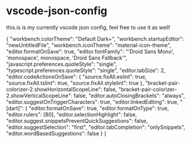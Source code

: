 # vscode-json-config
this.is is my currently vscode json config, feel free to use it as well!

{
  "workbench.colorTheme": "Default Dark+",
  "workbench.startupEditor": "newUntitledFile",
  "workbench.iconTheme": "material-icon-theme",
  "editor.formatOnSave": true,
  "editor.fontFamily": "'Droid Sans Mono', 'monospace', monospace, 'Droid Sans Fallback'",
  "javascript.preferences.quoteStyle": "single",
  "typescript.preferences.quoteStyle": "single",
  "editor.tabSize": 2,
  "editor.codeActionsOnSave": {
    "source.fixAll.eslint": true,
    "source.fixAll.tslint": true,
    "source.fixAll.stylelint": true
  },
  "bracket-pair-colorizer-2.showHorizontalScopeLine": false,
  "bracket-pair-colorizer-2.showVerticalScopeLine": false,
  "editor.autoClosingBrackets": "always",
  "editor.suggestOnTriggerCharacters": true,
  "editor.linkedEditing": true,
  "[dart]": {
    "editor.formatOnSave": true,
    "editor.formatOnType": true,
    "editor.rulers": [80],
    "editor.selectionHighlight": false,
    "editor.suggest.snippetsPreventQuickSuggestions": false,
    "editor.suggestSelection": "first",
    "editor.tabCompletion": "onlySnippets",
    "editor.wordBasedSuggestions": false
  }
}
